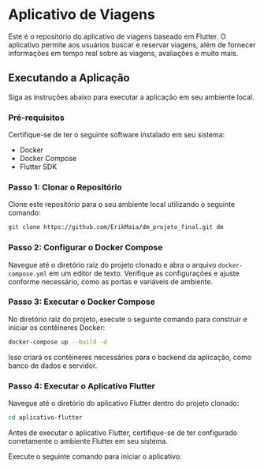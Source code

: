 # Aplicativo de Viagens

Este é o repositório do aplicativo de viagens baseado em Flutter. O aplicativo permite aos usuários buscar e reservar viagens, além de fornecer informações em tempo real sobre as viagens, avaliações e muito mais.

## Executando a Aplicação

Siga as instruções abaixo para executar a aplicação em seu ambiente local.

### Pré-requisitos

Certifique-se de ter o seguinte software instalado em seu sistema:

- Docker
- Docker Compose
- Flutter SDK

### Passo 1: Clonar o Repositório

Clone este repositório para o seu ambiente local utilizando o seguinte comando:

```bash
git clone https://github.com/ErikMaia/dm_projeto_final.git dm
```


### Passo 2: Configurar o Docker Compose

Navegue até o diretório raiz do projeto clonado e abra o arquivo `docker-compose.yml` em um editor de texto. Verifique as configurações e ajuste conforme necessário, como as portas e variáveis de ambiente.

### Passo 3: Executar o Docker Compose

No diretório raiz do projeto, execute o seguinte comando para construir e iniciar os contêineres Docker:

```bash
docker-compose up --build -d
```

Isso criará os contêineres necessários para o backend da aplicação, como banco de dados e servidor.

### Passo 4: Executar o Aplicativo Flutter

Navegue até o diretório do aplicativo Flutter dentro do projeto clonado:

```bash
cd aplicativo-flutter
```


Antes de executar o aplicativo Flutter, certifique-se de ter configurado corretamente o ambiente Flutter em seu sistema.

Execute o seguinte comando para iniciar o aplicativo:


